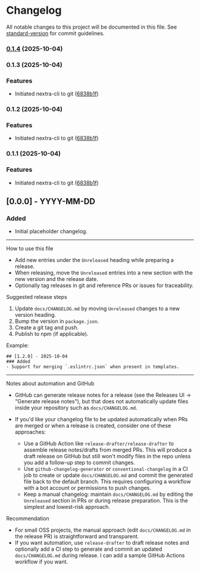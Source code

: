 # Changelog

All notable changes to this project will be documented in this file. See [standard-version](https://github.com/conventional-changelog/standard-version) for commit guidelines.

### [0.1.4](https://github.com/George-Acquah/nextra-cli/compare/v0.1.3...v0.1.4) (2025-10-04)

### 0.1.3 (2025-10-04)


### Features

* Initiated nextra-cli to git ([6838b1f](https://github.com/George-Acquah/nextra-cli/commit/6838b1f3c834e413e1a51a1637ee6624019c029c))

### 0.1.2 (2025-10-04)


### Features

* Initiated nextra-cli to git ([6838b1f](https://github.com/George-Acquah/nextra-cli/commit/6838b1f3c834e413e1a51a1637ee6624019c029c))

### 0.1.1 (2025-10-04)


### Features

* Initiated nextra-cli to git ([6838b1f](https://github.com/George-Acquah/nextra-cli/commit/6838b1f3c834e413e1a51a1637ee6624019c029c))

## [0.0.0] - YYYY-MM-DD

### Added

- Initial placeholder changelog.

---

How to use this file

- Add new entries under the `Unreleased` heading while preparing a release.
- When releasing, move the `Unreleased` entries into a new section with the new version and the release date.
- Optionally tag releases in git and reference PRs or issues for traceability.

Suggested release steps

1. Update `docs/CHANGELOG.md` by moving `Unreleased` changes to a new version heading.
2. Bump the version in `package.json`.
3. Create a git tag and push.
4. Publish to npm (if applicable).

Example:

```
## [1.2.0] - 2025-10-04
### Added
- Support for merging `.eslintrc.json` when present in templates.
```

---

Notes about automation and GitHub

- GitHub can generate release notes for a release (see the Releases UI -> "Generate release notes"), but that does not automatically update files inside your repository such as `docs/CHANGELOG.md`.
- If you'd like your changelog file to be updated automatically when PRs are merged or when a release is created, consider one of these approaches:

	- Use a GitHub Action like `release-drafter/release-drafter` to assemble release notes/drafts from merged PRs. This will produce a draft release on GitHub but still won't modify files in the repo unless you add a follow-up step to commit changes.
	- Use `github-changelog-generator` or `conventional-changelog` in a CI job to create or update `docs/CHANGELOG.md` and commit the generated file back to the default branch. This requires configuring a workflow with a bot account or permissions to push changes.
	- Keep a manual changelog: maintain `docs/CHANGELOG.md` by editing the `Unreleased` section in PRs or during release preparation. This is the simplest and lowest-risk approach.

Recommendation

- For small OSS projects, the manual approach (edit `docs/CHANGELOG.md` in the release PR) is straightforward and transparent.
- If you want automation, use `release-drafter` to draft release notes and optionally add a CI step to generate and commit an updated `docs/CHANGELOG.md` during release. I can add a sample GitHub Actions workflow if you want.

